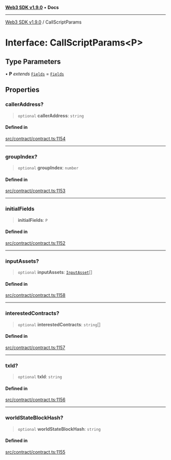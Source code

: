 [**Web3 SDK v1.9.0**](../README.md) • **Docs**

***

[Web3 SDK v1.9.0](../globals.md) / CallScriptParams

# Interface: CallScriptParams\<P\>

## Type Parameters

• **P** *extends* [`Fields`](../type-aliases/Fields.md) = [`Fields`](../type-aliases/Fields.md)

## Properties

### callerAddress?

> `optional` **callerAddress**: `string`

#### Defined in

[src/contract/contract.ts:1154](https://github.com/Mystic-Nayy/alephium-web3/blob/ee41f5e0e7d7fb0b155fe62f05b2ac03772895ca/packages/web3/src/contract/contract.ts#L1154)

***

### groupIndex?

> `optional` **groupIndex**: `number`

#### Defined in

[src/contract/contract.ts:1153](https://github.com/Mystic-Nayy/alephium-web3/blob/ee41f5e0e7d7fb0b155fe62f05b2ac03772895ca/packages/web3/src/contract/contract.ts#L1153)

***

### initialFields

> **initialFields**: `P`

#### Defined in

[src/contract/contract.ts:1152](https://github.com/Mystic-Nayy/alephium-web3/blob/ee41f5e0e7d7fb0b155fe62f05b2ac03772895ca/packages/web3/src/contract/contract.ts#L1152)

***

### inputAssets?

> `optional` **inputAssets**: [`InputAsset`](InputAsset.md)[]

#### Defined in

[src/contract/contract.ts:1158](https://github.com/Mystic-Nayy/alephium-web3/blob/ee41f5e0e7d7fb0b155fe62f05b2ac03772895ca/packages/web3/src/contract/contract.ts#L1158)

***

### interestedContracts?

> `optional` **interestedContracts**: `string`[]

#### Defined in

[src/contract/contract.ts:1157](https://github.com/Mystic-Nayy/alephium-web3/blob/ee41f5e0e7d7fb0b155fe62f05b2ac03772895ca/packages/web3/src/contract/contract.ts#L1157)

***

### txId?

> `optional` **txId**: `string`

#### Defined in

[src/contract/contract.ts:1156](https://github.com/Mystic-Nayy/alephium-web3/blob/ee41f5e0e7d7fb0b155fe62f05b2ac03772895ca/packages/web3/src/contract/contract.ts#L1156)

***

### worldStateBlockHash?

> `optional` **worldStateBlockHash**: `string`

#### Defined in

[src/contract/contract.ts:1155](https://github.com/Mystic-Nayy/alephium-web3/blob/ee41f5e0e7d7fb0b155fe62f05b2ac03772895ca/packages/web3/src/contract/contract.ts#L1155)
